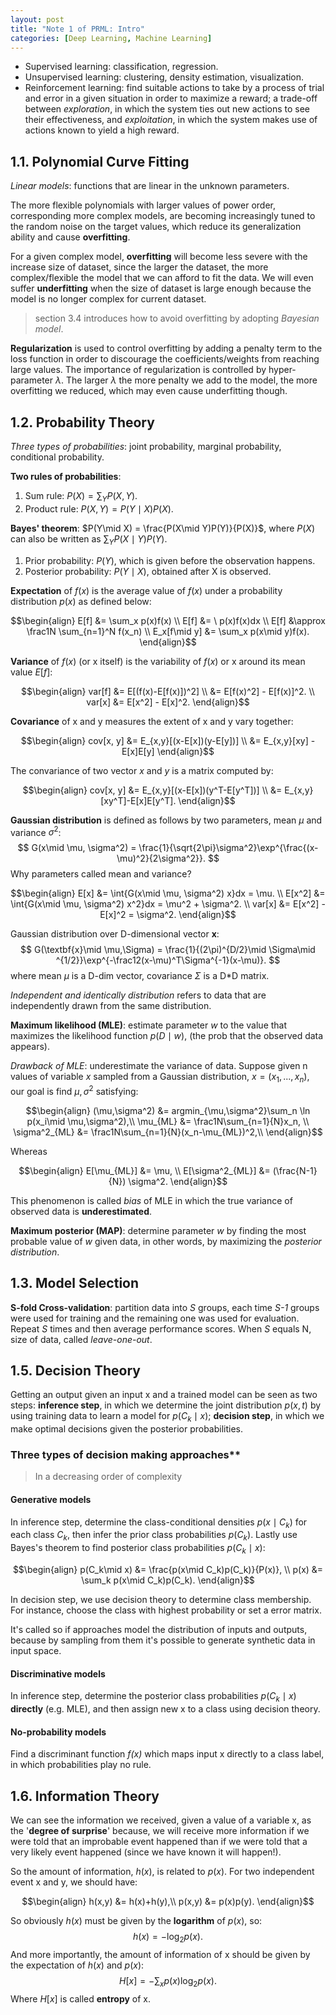 ```yaml
---
layout: post
title: "Note 1 of PRML: Intro"
categories: [Deep Learning, Machine Learning]
---
```


- Supervised learning: classification, regression.
- Unsupervised learning: clustering, density estimation, visualization.
- Reinforcement learning: find suitable actions to take by a process of trial and error in a given situation in order to maximize a reward; a trade-off between *exploration*, in which the system ties out new actions to see their effectiveness, and *exploitation*, in which the system makes use of actions known to yield a high reward.

## 1.1. Polynomial Curve Fitting

*Linear models*: functions that are linear in the unknown parameters.

The more flexible polynomials with larger values of power order, corresponding more complex models, are becoming increasingly tuned to the random noise on the target values, which reduce its generalization ability and cause **overfitting**.

For a given complex model, **overfitting** will become less severe with the increase size of dataset, since the larger the dataset, the more complex/flexible the model that we can afford to fit the data. We will even suffer **underfitting** when the size of dataset is large enough because the model is no longer complex for current dataset.
> section 3.4 introduces how to avoid overfitting by adopting *Bayesian model*.

**Regularization** is used to control overfitting by adding a penalty term to the loss function in order to discourage the coefficients/weights from reaching large values. The importance of regularization is controlled by hyper-parameter $\lambda$. The larger $\lambda$ the more penalty we add to the model, the more overfitting we reduced, which may even cause underfitting though.

## 1.2. Probability Theory

*Three types of probabilities*: joint probability, marginal probability, conditional probability.

**Two rules of probabilities**:

1. Sum rule: $P(X) = \sum_Y P(X, Y)$.
2. Product rule: $P(X, Y) = P(Y\mid X)P(X)$.

**Bayes' theorem**: $P(Y\mid X) = \frac{P(X\mid Y)P(Y)}{P(X)}$, where $P(X)$ can also be written as $\sum_Y P(X\mid Y)P(Y)$.
1. Prior probability: $P(Y)$, which is given before the observation happens.
2. Posterior probability: $P(Y\mid X)$, obtained after X is observed.

**Expectation** of $f(x)$ is the average value of $f(x)$ under a probability distribution $p(x)$ as defined below:

$$\begin{align}
E[f] &= \sum_x p(x)f(x) \\
E[f] &= \ p(x)f(x)dx    \\
E[f] &\approx \frac1N \sum_{n=1}^N f(x_n) \\
E_x[f\mid y] &= \sum_x p(x\mid y)f(x).
\end{align}$$

**Variance** of $f(x)$ (or x itself) is the variability of $f(x)$ or x around its mean value $E[f]$:

$$\begin{align}
var[f] &= E[(f(x)-E[f(x)])^2] \\
​       &= E[f(x)^2] - E[f(x)]^2. \\
var[x] &= E[x^2] - E[x]^2.
\end{align}$$

**Covariance** of x and y measures the extent of x and y vary together:

$$\begin{align}
cov[x, y] &= E_{x,y}[(x-E[x])(y-E[y])] \\
​          &= E_{x,y}[xy] - E[x]E[y]
\end{align}$$

The convariance of two vector $\textit{x}$ and $\textit{y}$ is a matrix computed by:

$$\begin{align}
cov[x, y] &= E_{x,y}[(x-E[x])(y^T-E[y^T])] \\
​          &= E_{x,y}[xy^T]-E[x]E[y^T].
\end{align}​$$

**Gaussian distribution** is defined as follows by two parameters, mean $\mu$ and variance $\sigma^2$:
$$
G(x\mid \mu, \sigma^2) = \frac{1}{\sqrt{2\pi}\sigma^2}\exp^{\frac{(x-\mu)^2}{2\sigma^2}}.
$$
Why parameters called mean and variance?

$$\begin{align}
E[x] &= \int{G(x\mid \mu, \sigma^2) x}dx = \mu. \\
E[x^2] &= \int{G(x\mid \mu, \sigma^2) x^2}dx = \mu^2 + \sigma^2. \\
var[x] &= E[x^2] - E[x]^2 = \sigma^2.
\end{align}$$

Gaussian distribution over D-dimensional vector $\textbf{x}$:
$$
G(\textbf{x}\mid \mu,\Sigma) = \frac{1}{(2\pi)^{D/2}\mid \Sigma\mid ^{1/2}}\exp^{-\frac12(x-\mu)^T\Sigma^{-1}(x-\mu)}.
$$
where mean $\mu$ is a D-dim vector, covariance $\Sigma$ is a D*D matrix.

*Independent and identically distribution* refers to data that are independently drawn from the same distribution.

**Maximum likelihood (MLE)**: estimate parameter $w$ to the value that maximizes the likelihood function $p(D\mid w)$, (the prob that the observed data appears).

*Drawback of MLE*: underestimate the variance of data. Suppose given n values of variable *x* sampled from a Gaussian distribution, $x=(x_1,...,x_n)$, our goal is find $\mu, \sigma^2$ satisfying:

$$\begin{align}
(\mu,\sigma^2) &= argmin_{\mu,\sigma^2}\sum_n \ln p(x_i\mid \mu,\sigma^2),\\
\mu_{ML} &= \frac1N\sum_{n=1}{N}x_n, \\
\sigma^2_{ML} &= \frac1N\sum_{n=1}{N}(x_n-\mu_{ML})^2,\\
\end{align}$$

Whereas

$$\begin{align}
E[\mu_{ML}] &= \mu, \\
E[\sigma^2_{ML}] &= (\frac{N-1}{N}) \sigma^2.
\end{align}$$

This phenomenon is called *bias* of MLE in which the true variance of observed data is **underestimated**.

**Maximum posterior (MAP)**: determine parameter $w$ by finding the most probable value of $w$ given data, in other words, by maximizing the *posterior distribution*.

## 1.3. Model Selection

**S-fold Cross-validation**: partition data into *S* groups, each time  *S-1* groups were used for training and the remaining one was used for evaluation. Repeat *S* times and then average performance scores. When *S* equals N, size of data, called *leave-one-out*.

## 1.5. Decision Theory

Getting an output given an input x and a trained model can be seen as two steps: **inference step**, in which we determine the joint distribution $p(x, t)$ by using training data to learn a model for $p(C_k\mid x)$; **decision step**, in which we make optimal decisions given the posterior probabilities.

### Three types of decision making approaches**
> In a decreasing order of complexity

#### Generative models

In inference step, determine the class-conditional densities $p(x\mid C_k)$ for each class $C_k$, then infer the prior class probabilities $p(C_k)$. Lastly use Bayes's theorem to find posterior class probabilities $p(C_k\mid x)$:

$$\begin{align}
p(C_k\mid x) &= \frac{p(x\mid C_k)p(C_k)}{P(x)}, \\
p(x) &= \sum_k p(x\mid C_k)p(C_k).
\end{align}$$

In decision step, we use decision theory to determine class membership. For instance, choose the class with highest probability or set a error matrix.

It's called so if approaches model the distribution of inputs and outputs, because by sampling from them it's possible to generate synthetic data in input space.

#### Discriminative models

In inference step, determine the posterior class probabilities $p(C_k\mid x)$ **directly** (e.g. MLE), and then assign new x to a class using decision theory.

#### No-probability models

Find a discriminant function *f(x)* which maps input x directly to a class label, in which probabilities play no rule.

## 1.6. Information Theory

We can see the information we received, given a value of a variable x, as the '**degree of surprise**' because, we will receive more information if we were told that an improbable event happened than if we were told that a very likely event happened (since we have known it will happen!).

So the amount of information, $h(x)$, is related to $p(x)$. For two independent event x and y, we should have:

$$\begin{align}
h(x,y) &= h(x)+h(y),\\
p(x,y) &= p(x)p(y).
\end{align}$$

So obviously $h(x)$ must be given by the **logarithm** of $p(x)$, so:
$$
h(x) = -\log_2p(x).
$$
And more importantly, the amount of information of x should be given by the expectation of $h(x)$ and $p(x)$:
$$
H[x] = -\sum_x p(x)\log_2p(x).
$$
Where $H[x]​$ is called **entropy** of x.